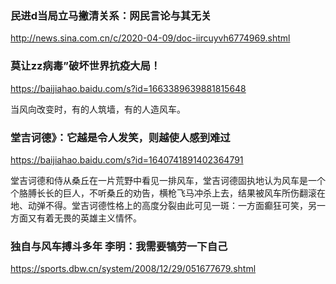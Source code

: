 ### 民进d当局立马撇清关系：网民言论与其无关
http://news.sina.com.cn/c/2020-04-09/doc-iircuyvh6774969.shtml

### 莫让zz病毒”破坏世界抗疫大局！
https://baijiahao.baidu.com/s?id=1663389639881815648

当风向改变时，有的人筑墙，有的人造风车。

### 堂吉诃德》：它越是令人发笑，则越使人感到难过
https://baijiahao.baidu.com/s?id=1640741891402364791

堂吉诃德和侍从桑丘在一片荒野中看见一排风车，堂吉诃德固执地认为风车是一个个胳膊长长的巨人，不听桑丘的劝告，横枪飞马冲杀上去，结果被风车所伤翻滚在地、动弹不得。堂吉诃德性格上的高度分裂由此可见一斑：一方面癫狂可笑，另一方面又有着无畏的英雄主义情怀。

### 独自与风车搏斗多年 李明：我需要犒劳一下自己
https://sports.dbw.cn/system/2008/12/29/051677679.shtml
